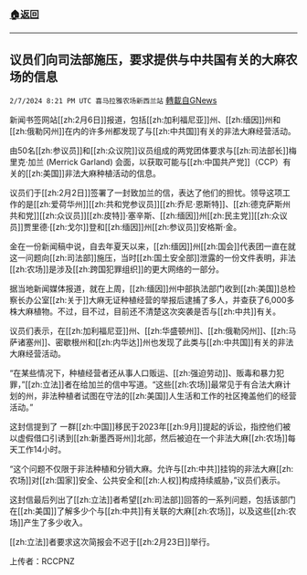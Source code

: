 ###  [:house:返回](README.md)
---


## 议员们向司法部施压，要求提供与中共国有关的大麻农场的信息
`2/7/2024 8:21 PM UTC 喜马拉雅农场新西兰站` [轉載自GNews](https://gnews.org/articles/2290444)

新闻书签网站[[zh:2月6日]]报道，包括[[zh:加利福尼亚]]州、[[zh:缅因]]州和[[zh:俄勒冈州]]在内的许多州都发现了与[[zh:中共国]]有关的非法大麻经营活动。 

由50名[[zh:参议员]]和[[zh:众议院]]议员组成的两党团体要求与[[zh:司法部长]]梅里克·加兰 (Merrick Garland) 会面，以获取可能与[[zh:中国共产党]]（CCP）有关的[[zh:美国]]非法大麻种植活动的信息。 

议员们于[[zh:2月2日]]签署了一封致加兰的信，表达了他们的担忧。领导这项工作的是[[zh:爱荷华州]][[zh:共和党参议员]][[zh:乔尼·恩斯特]]、[[zh:德克萨斯州共和党]][[zh:众议员]][[zh:皮特]]·塞辛斯、[[zh:缅因]]州[[zh:民主党]][[zh:众议员]]贾里德·[[zh:戈尔]]登和[[zh:缅因]]州[[zh:参议员]]安格斯·金。  

金在一份新闻稿中说，自去年夏天以来，[[zh:缅因]]州[[zh:国会]]代表团一直在就这一问题向[[zh:司法部]]施压，当时[[zh:国土安全部]]泄露的一份文件表明，非法[[zh:农场]]是涉及[[zh:跨国犯罪组织]]的更大网络的一部分。  

据当地新闻媒体报道，就在上周，[[zh:缅因]]州中部执法部门收到[[zh:美国]]总检察长办公室[[zh:关于]]大麻无证种植经营的举报后逮捕了多人，并查获了6,000多株大麻植物。不过，目不过，目前还不清楚这次突袭是否与[[zh:中共]]有关。 

议员们表示，在[[zh:加利福尼亚]]州、[[zh:华盛顿州]]、[[zh:俄勒冈州]]、[[zh:马萨诸塞州]]、密歇根州和[[zh:内华达]]州也发现了此类与[[zh:中共国]]有关的非法大麻经营活动。 

“在某些情况下，种植经营者还从事人口贩运、[[zh:强迫劳动]]、贩毒和暴力犯罪，”[[zh:立法]]者在给加兰的信中写道。“这些[[zh:农场]]最常见于有合法大麻计划的州，非法种植者试图在守法的[[zh:美国]]人生活和工作的社区掩盖他们的经营活动。” 

这封信提到了 一群[[zh:中国]]移民于2023年[[zh:9月]]提起的诉讼，指控他们被以虚假借口引诱到[[zh:新墨西哥州]]北部，然后被迫在一个非法大麻[[zh:农场]]每天工作14小时。 

“这个问题不仅限于非法种植和分销大麻。允许与[[zh:中共]]挂钩的非法大麻[[zh:农场]]对[[zh:国家]]安全、公共安全和[[zh:人权]]构成持续威胁，”议员们表示。  

这封信最后列出了[[zh:立法]]者希望[[zh:司法部]]回答的一系列问题，包括该部门在[[zh:美国]]了解多少个与[[zh:中共]]有关联的大麻[[zh:农场]]，以及这些[[zh:农场]]产生了多少收入。   

[[zh:立法]]者要求这次简报会不迟于[[zh:2月23日]]举行。

上传者：RCCPNZ
